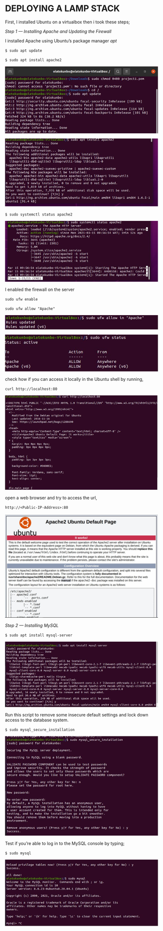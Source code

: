 # DEPLOYING A LAMP STACK
First, I installed Ubuntu on a virtualbox then i took these steps;

*Step 1 — Installing Apache and Updating the Firewall*

I installed Apache using Ubuntu’s package manager *apt*


`$ sudo apt update`

`$ sudo apt install apache2`

![package upgrade](images\lamp1.jpg)

![apache install](images\lamp2.jpg)

`$ sudo systemctl status apache2`

![apache status](images\lamp3.jpg)

I enabled the firewall on the server

`sudo ufw enable`

`sudo ufw allow "Apache"`

![apache status](images\lamp4.jpg)


![apache status](images\lamp5.jpg)

check how if you can access it locally in the Ubuntu shell by running,

`curl http://localhost:80`

![apache status](images\lamp6.jpg)

open a web browser and try to access the url,

`http://<Public-IP-Address>:80`

![apache status](images\lamp7.jpg)


*Step 2 — Installing MySQL*

`$ sudo apt install mysql-server`

![apache status](images\lamp8.jpg)

Run this script to remove some insecure default settings and lock down access to the database system.

`$ sudo mysql_secure_installation`

![apache status](images\lamp9.jpg)

Test if you’re able to log in to the MySQL console by typing;

`$ sudo mysql`

![apache status](images\lamp10.jpg)






